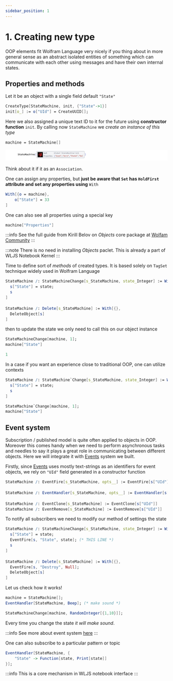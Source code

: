 ```yaml
---
sidebar_position: 1
---
```

# 1. Creating new type

OOP elements fit Wolfram Language very nicely if you thing about in more general sense as an abstract isolated entities of something which can communicate with each other using messages and have their own internal states.

## Properties and methods
Let it be an object with a single field default `"State"`

```mathematica
CreateType[StateMachine, init, {"State"->1}]
init[o_] := o["UId"] = CreateUUID[];
```

Here we also assigned a unique text ID to it for the future using __constructor function__ `init`. By calling now `StateMachine` we *create an instance of this type*

```mathematica
machine = StateMachine[]
```

![](./../../../Screenshot%202024-05-01%20at%2019.02.35.png)

Think about it if it as an `Association`.

One can assign any properties, but __just be aware that `Set` has `HoldFirst` attribute and set any properties using__ `With` 

```mathematica
With[{o = machine},
	o["State"] = 33
]
```

One can also see all properties using a special key

```mathematica
machine["Properties"]
```


:::info
See the full guide from Kirill Belov on *Objects* core package at [Wolfam Community](https://community.wolfram.com/groups/-/m/t/3092778)
:::

:::note
There is no need in installing *Objects* paclet. This is already a part of WLJS Notebook Kernel
:::

Time to define sort of *methods* of created types. It is based solely on `TagSet` technique widely used in Wolfram Language

```mathematica
StateMachine /: StateMachineChange[s_StateMachine, state_Integer] := With[{},
  s["State"] = state;
  s
]

StateMachine /: Delete[s_StateMachine] := With[{},
  DeleteObject[s]
]
```

then to update the state we only need to call this on our object instance

```mathematica
StateMachineChange[machine, 1];
machine["State"]
```

```mathematica
1
```

In a case if you want an experience close to traditional OOP, one can utilize contexts

```mathematica
StateMachine /: StateMachine`Change[s_StateMachine, state_Integer] := With[{},
  s["State"] = state;
  s
]
```

```mathematica
StateMachine`Change[machine, 1];
machine["State"]
```

## Event system
Subscription / published model is quite often applied to objects in OOP. Moreover this comes handy when we need to perform asynchronous tasks and needles to say it plays a great role in communicating between different objects. Here we will integrate it with [Events](frontend/Reference/Misc/Events.md) system we built.

Firstly, since [Events](frontend/Reference/Misc/Events.md) uses mostly text-strings as an identifiers for event objects, we rely on `"UId"` field generated in a constructor function

```mathematica
StateMachine /: EventFire[s_StateMachine, opts__] := EventFire[s["UId"], opts]

StateMachine /: EventHandler[s_StateMachine, opts__] := EventHandler[s["UId"], opts]

StateMachine /: EventClone[s_StateMachine] := EventClone[s["UId"]]
StateMachine /: EventRemove[s_StateMachine] := EventRemove[s["UId"]]
```

To notify all subscribers we need to modify our method of settings the state

```mathematica
StateMachine /: StateMachineChange[s_StateMachine, state_Integer] := With[{},
  s["State"] = state;
  EventFire[s, "State", state]; (* THIS LINE *)
  s
]

StateMachine /: Delete[s_StateMachine] := With[{},
  EventFire[s, "Destroy", Null];
  DeleteObject[s]
]
```

Let us check how it works!

```mathematica
machine = StateMachine[];
EventHandler[StateMachine, Beep]; (* make sound *)
```

```mathematica
StateMachineChange[machine, RandomInteger[{1,10}]];
```

Every time you change the state *it will make sound*.

:::info
See more about event system [here](frontend/Reference/Misc/Events.md)
:::

One can also subscribe to a particular pattern or topic
```mathematica
EventHandler[StateMachine, {
	"State" -> Function[state, Print[state]]
}]; 
```

:::info
This is a core mechanism in WLJS notebook interface
:::